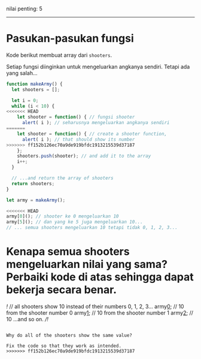 nilai penting: 5

---

# Pasukan-pasukan fungsi

Kode berikut membuat array dari `shooters`.

Setiap fungsi diinginkan untuk mengeluarkan angkanya sendiri. Tetapi ada yang salah...

```js run
function makeArmy() {
  let shooters = [];

  let i = 0;
  while (i < 10) {
<<<<<<< HEAD
    let shooter = function() { // fungsi shooter
      alert( i ); // seharusnya mengeluarkan angkanya sendiri
=======
    let shooter = function() { // create a shooter function,
      alert( i ); // that should show its number
>>>>>>> ff152b126ec70a9de919bfdc1913215539d37187
    };
    shooters.push(shooter); // and add it to the array
    i++;
  }

  // ...and return the array of shooters
  return shooters;
}

let army = makeArmy();

<<<<<<< HEAD
army[0](); // shooter ke 0 mengeluarkan 10
army[5](); // dan yang ke 5 juga mengeluarkan 10...
// ... semua shooters mengeluarkan 10 tetapi tidak 0, 1, 2, 3...
```

Kenapa semua shooters mengeluarkan nilai yang sama? Perbaiki kode di atas sehingga dapat bekerja secara benar.
=======
*!*
// all shooters show 10 instead of their numbers 0, 1, 2, 3...
army[0](); // 10 from the shooter number 0
army[1](); // 10 from the shooter number 1
army[2](); // 10 ...and so on.
*/!*
```

Why do all of the shooters show the same value? 

Fix the code so that they work as intended.
>>>>>>> ff152b126ec70a9de919bfdc1913215539d37187

